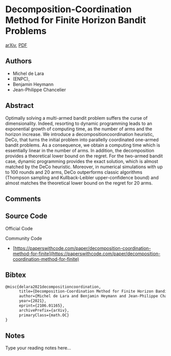 
# Decomposition-Coordination Method for Finite Horizon Bandit Problems

[arXiv](https://arxiv.org/abs/2106.01165), [PDF](https://arxiv.org/pdf/2106.01165.pdf)

## Authors

- Michel de Lara
- (ENPC),
- Benjamin Heymann
- Jean-Philippe Chancelier

## Abstract

Optimally solving a multi-armed bandit problem suffers the curse of dimensionality. Indeed, resorting to dynamic programming leads to an exponential growth of computing time, as the number of arms and the horizon increase. We introduce a decompositioncoordination heuristic, DeCo, that turns the initial problem into parallelly coordinated one-armed bandit problems. As a consequence, we obtain a computing time which is essentially linear in the number of arms. In addition, the decomposition provides a theoretical lower bound on the regret. For the two-armed bandit case, dynamic programming provides the exact solution, which is almost matched by the DeCo heuristic. Moreover, in numerical simulations with up to 100 rounds and 20 arms, DeCo outperforms classic algorithms (Thompson sampling and Kullback-Leibler upper-confidence bound) and almost matches the theoretical lower bound on the regret for 20 arms.

## Comments



## Source Code

Official Code



Community Code

- [https://paperswithcode.com/paper/decomposition-coordination-method-for-finite](https://paperswithcode.com/paper/decomposition-coordination-method-for-finite)

## Bibtex

```tex
@misc{delara2021decompositioncoordination,
      title={Decomposition-Coordination Method for Finite Horizon Bandit Problems}, 
      author={Michel de Lara and Benjamin Heymann and Jean-Philippe Chancelier},
      year={2021},
      eprint={2106.01165},
      archivePrefix={arXiv},
      primaryClass={math.OC}
}
```

## Notes

Type your reading notes here...

